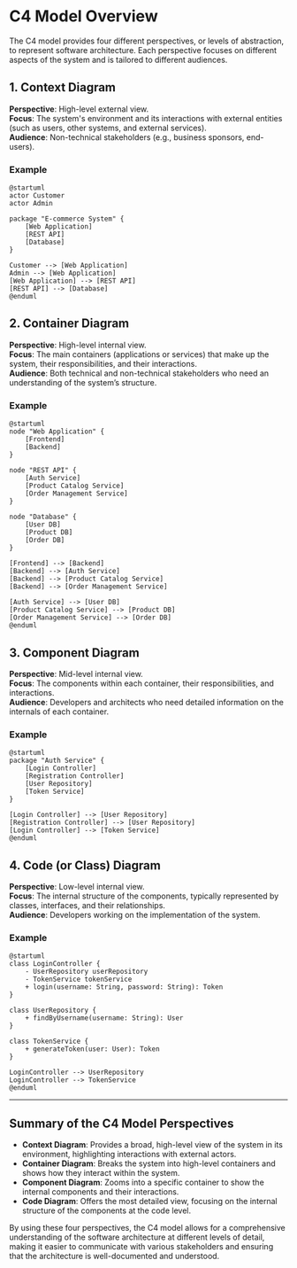 # C4 Model Overview

The C4 model provides four different perspectives, or levels of abstraction, to represent software architecture. Each perspective focuses on different aspects of the system and is tailored to different audiences.

## 1. Context Diagram
**Perspective**: High-level external view.  
**Focus**: The system's environment and its interactions with external entities (such as users, other systems, and external services).  
**Audience**: Non-technical stakeholders (e.g., business sponsors, end-users).

### Example
```plantuml
@startuml
actor Customer
actor Admin

package "E-commerce System" {
    [Web Application] 
    [REST API]
    [Database]
}

Customer --> [Web Application]
Admin --> [Web Application]
[Web Application] --> [REST API]
[REST API] --> [Database]
@enduml
```

## 2. Container Diagram
**Perspective**: High-level internal view.  
**Focus**: The main containers (applications or services) that make up the system, their responsibilities, and their interactions.  
**Audience**: Both technical and non-technical stakeholders who need an understanding of the system’s structure.

### Example
```plantuml
@startuml
node "Web Application" {
    [Frontend]
    [Backend]
}

node "REST API" {
    [Auth Service]
    [Product Catalog Service]
    [Order Management Service]
}

node "Database" {
    [User DB]
    [Product DB]
    [Order DB]
}

[Frontend] --> [Backend]
[Backend] --> [Auth Service]
[Backend] --> [Product Catalog Service]
[Backend] --> [Order Management Service]

[Auth Service] --> [User DB]
[Product Catalog Service] --> [Product DB]
[Order Management Service] --> [Order DB]
@enduml
```

## 3. Component Diagram
**Perspective**: Mid-level internal view.  
**Focus**: The components within each container, their responsibilities, and interactions.  
**Audience**: Developers and architects who need detailed information on the internals of each container.

### Example
```plantuml
@startuml
package "Auth Service" {
    [Login Controller]
    [Registration Controller]
    [User Repository]
    [Token Service]
}

[Login Controller] --> [User Repository]
[Registration Controller] --> [User Repository]
[Login Controller] --> [Token Service]
@enduml
```

## 4. Code (or Class) Diagram
**Perspective**: Low-level internal view.  
**Focus**: The internal structure of the components, typically represented by classes, interfaces, and their relationships.  
**Audience**: Developers working on the implementation of the system.

### Example
```plantuml
@startuml
class LoginController {
    - UserRepository userRepository
    - TokenService tokenService
    + login(username: String, password: String): Token
}

class UserRepository {
    + findByUsername(username: String): User
}

class TokenService {
    + generateToken(user: User): Token
}

LoginController --> UserRepository
LoginController --> TokenService
@enduml
```

---

## Summary of the C4 Model Perspectives
- **Context Diagram**: Provides a broad, high-level view of the system in its environment, highlighting interactions with external actors.
- **Container Diagram**: Breaks the system into high-level containers and shows how they interact within the system.
- **Component Diagram**: Zooms into a specific container to show the internal components and their interactions.
- **Code Diagram**: Offers the most detailed view, focusing on the internal structure of the components at the code level.

By using these four perspectives, the C4 model allows for a comprehensive understanding of the software architecture at different levels of detail, making it easier to communicate with various stakeholders and ensuring that the architecture is well-documented and understood.
